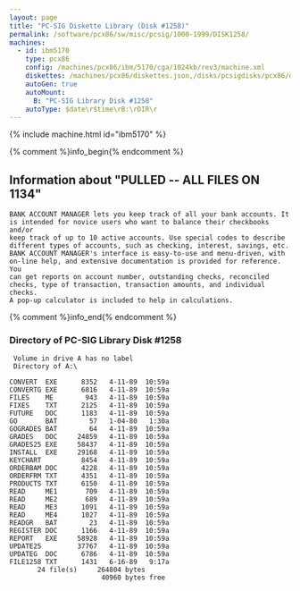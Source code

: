 ```yaml
---
layout: page
title: "PC-SIG Diskette Library (Disk #1258)"
permalink: /software/pcx86/sw/misc/pcsig/1000-1999/DISK1258/
machines:
  - id: ibm5170
    type: pcx86
    config: /machines/pcx86/ibm/5170/cga/1024kb/rev3/machine.xml
    diskettes: /machines/pcx86/diskettes.json,/disks/pcsigdisks/pcx86/diskettes.json
    autoGen: true
    autoMount:
      B: "PC-SIG Library Disk #1258"
    autoType: $date\r$time\rB:\rDIR\r
---
```


{% include machine.html id="ibm5170" %}

{% comment %}info_begin{% endcomment %}

## Information about "PULLED -- ALL FILES ON 1134"

    BANK ACCOUNT MANAGER lets you keep track of all your bank accounts. It
    is intended for novice users who want to balance their checkbooks and/or
    keep track of up to 10 active accounts. Use special codes to describe
    different types of accounts, such as checking, interest, savings, etc.
    BANK ACCOUNT MANAGER's interface is easy-to-use and menu-driven, with
    on-line help, and extensive documentation is provided for reference. You
    can get reports on account number, outstanding checks, reconciled
    checks, type of transaction, transaction amounts, and individual checks.
    A pop-up calculator is included to help in calculations.
{% comment %}info_end{% endcomment %}


### Directory of PC-SIG Library Disk #1258

     Volume in drive A has no label
     Directory of A:\

    CONVERT  EXE      8352   4-11-89  10:59a
    CONVERTG EXE      6816   4-11-89  10:59a
    FILES    ME        943   4-11-89  10:59a
    FIXES    TXT      2125   4-11-89  10:59a
    FUTURE   DOC      1183   4-11-89  10:59a
    GO       BAT        57   1-04-80   1:30a
    GOGRADES BAT        64   4-11-89  10:59a
    GRADES   DOC     24859   4-11-89  10:59a
    GRADES25 EXE     58437   4-11-89  10:59a
    INSTALL  EXE     29168   4-11-89  10:59a
    KEYCHART          8454   4-11-89  10:59a
    ORDERBAM DOC      4228   4-11-89  10:59a
    ORDERFRM TXT      4351   4-11-89  10:59a
    PRODUCTS TXT      6150   4-11-89  10:59a
    READ     ME1       709   4-11-89  10:59a
    READ     ME2       689   4-11-89  10:59a
    READ     ME3      1091   4-11-89  10:59a
    READ     ME4      1027   4-11-89  10:59a
    READGR   BAT        23   4-11-89  10:59a
    REGISTER DOC      1166   4-11-89  10:59a
    REPORT   EXE     58928   4-11-89  10:59a
    UPDATE25         37767   4-11-89  10:59a
    UPDATEG  DOC      6786   4-11-89  10:59a
    FILE1258 TXT      1431   6-16-89   9:17a
           24 file(s)     264804 bytes
                           40960 bytes free
